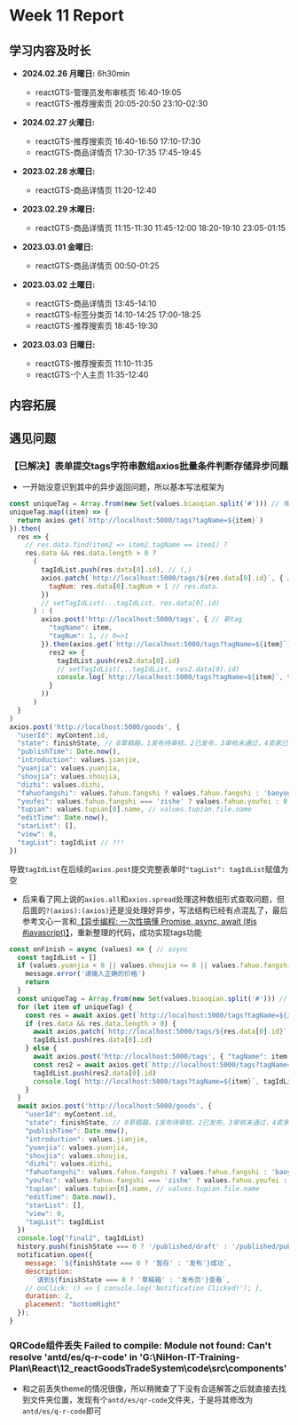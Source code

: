 # Week 11 Report

## 学习内容及时长

* **2024.02.26 月曜日:** 6h30min
  * reactGTS-管理员发布审核页 16:40-19:05
  * reactGTS-推荐搜索页 20:05-20:50 23:10-02:30

* **2024.02.27 火曜日:** 
  * reactGTS-推荐搜索页 16:40-16:50 17:10-17:30
  * reactGTS-商品详情页 17:30-17:35 17:45-19:45

* **2023.02.28 水曜日:** 
  * reactGTS-商品详情页 11:20-12:40

* **2023.02.29 木曜日:** 
  * reactGTS-商品详情页 11:15-11:30 11:45-12:00 18:20-19:10 23:05-01:15

* **2023.03.01 金曜日:** 
  * reactGTS-商品详情页 00:50-01:25

* **2023.03.02 土曜日:** 
  * reactGTS-商品详情页 13:45-14:10
  * reactGTS-标签分类页 14:10-14:25 17:00-18:25
  * reactGTS-推荐搜索页 18:45-19:30

* **2023.03.03 日曜日:** 
  * reactGTS-推荐搜索页 11:10-11:35
  * reactGTS-个人主页 11:35-12:40

## 内容拓展


## 遇见问题
### 【已解决】表单提交tags字符串数组axios批量条件判断存储异步问题
* 一开始没意识到其中的异步返回问题，所以基本写法框架为
```JavaScript
const uniqueTag = Array.from(new Set(values.biaoqian.split('#'))) // 唯一化tagSet
uniqueTag.map((item) => {
  return axios.get(`http://localhost:5000/tags?tagName=${item}`)
}).then(
  res => {
    // res.data.find(item2 => item2.tagName == item1) ?
    res.data && res.data.length > 0 ?
      (
        tagIdList.push(res.data[0].id), // (,)
        axios.patch(`http://localhost:5000/tags/${res.data[0].id}`, { // /num
          tagNum: res.data[0].tagNum + 1 // res.data.
        })
        // setTagIdList(...tagIdList, res.data[0].id)
      ) : (
        axios.post('http://localhost:5000/tags', { // 新tag
          "tagName": item,
          "tagNum": 1, // 0=>1
        }).then(axios.get(`http://localhost:5000/tags?tagName=${item}`).then(
          res2 => {
            tagIdList.push(res2.data[0].id)
            // setTagIdList(...tagIdList, res2.data[0].id)
            console.log(`http://localhost:5000/tags?tagName=${item}`, tagIdList, res2.data[0].id)
          }
        ))
      )
  }
)
axios.post('http://localhost:5000/goods', {
  "userId": myContent.id,
  "state": finishState, // 0草稿箱，1发布待审核，2已发布，3审核未通过，4卖家已下架
  "publishTime": Date.now(),
  "introduction": values.jianjie,
  "yuanjia": values.yuanjia,
  "shoujia": values.shoujia,
  "dizhi": values.dizhi,
  "fahuofangshi": values.fahuo.fangshi ? values.fahuo.fangshi : 'baoyou',
  "youfei": values.fahuo.fangshi === 'zishe' ? values.fahuo.youfei : 0,
  "tupian": values.tupian[0].name, // values.tupian.file.name
  "editTime": Date.now(),
  "starList": [],
  "view": 0,
  "tagList": tagIdList // !!!
})
```
导致`tagIdList`在后续的`axios.post`提交完整表单时`"tagList": tagIdList`赋值为空
* 后来看了网上说的`axios.all`和`axios.spread`处理这种数组形式查取问题，但后面的`?(axios):(axios)`还是没处理好异步，写法结构已经有点混乱了，最后参考文心一言和[【异步编程: 一次性搞懂 Promise, async, await (#js #javascript)】](https://www.bilibili.com/video/BV1WP4y187Tu/?share_source=copy_web&vd_source=c0cb9c53309c08e9e2bab915aff47d4f)，重新整理的代码，成功实现tags功能
```JavaScript
const onFinish = async (values) => { // async
  const tagIdList = []
  if (values.yuanjia < 0 || values.shoujia <= 0 || values.fahuo.fangshi === "zishe" && values.fahuo.youfei <= 0) {
    message.error('请输入正确的价格')
    return
  }
  const uniqueTag = Array.from(new Set(values.biaoqian.split('#'))) // 唯一化tagSet
  for (let item of uniqueTag) {
    const res = await axios.get(`http://localhost:5000/tags?tagName=${item}`)
    if (res.data && res.data.length > 0) {
      await axios.patch(`http://localhost:5000/tags/${res.data[0].id}`, { tagNum: res.data[0].tagNum + 1 })  // /num // res.data.
      tagIdList.push(res.data[0].id)
    } else {
      await axios.post('http://localhost:5000/tags', { "tagName": item, "tagNum": 1, }) // 新tag // 0=>1
      const res2 = await axios.get(`http://localhost:5000/tags?tagName=${item}`)
      tagIdList.push(res2.data[0].id)
      console.log(`http://localhost:5000/tags?tagName=${item}`, tagIdList, res2.data[0].id)
    }
  }
  await axios.post('http://localhost:5000/goods', {
    "userId": myContent.id,
    "state": finishState, // 0草稿箱，1发布待审核，2已发布，3审核未通过，4卖家已下架
    "publishTime": Date.now(),
    "introduction": values.jianjie,
    "yuanjia": values.yuanjia,
    "shoujia": values.shoujia,
    "dizhi": values.dizhi,
    "fahuofangshi": values.fahuo.fangshi ? values.fahuo.fangshi : 'baoyou',
    "youfei": values.fahuo.fangshi === 'zishe' ? values.fahuo.youfei : 0,
    "tupian": values.tupian[0].name, // values.tupian.file.name
    "editTime": Date.now(),
    "starList": [],
    "view": 0,
    "tagList": tagIdList
  })
  console.log("final2", tagIdList)
  history.push(finishState === 0 ? '/published/draft' : '/published/publishing')
  notification.open({
    message: `${finishState === 0 ? '暂存' : '发布'}成功`,
    description:
      `请到${finishState === 0 ? '草稿箱' : '发布页'}查看`,
    // onClick: () => { console.log('Notification Clicked!'); },
    duration: 2,
    placement: "bottomRight"
  });
}
```
### QRCode组件丢失 Failed to compile: Module not found: Can't resolve 'antd/es/q-r-code' in 'G:\NiHon-IT-Training-Plan\React\12_reactGoodsTradeSystem\code\src\components'
* 和之前丢失theme的情况很像，所以稍微查了下没有合适解答之后就直接去找到文件夹位置，发现有个`antd/es/qr-code`文件夹，于是将其修改为`antd/es/q-r-code`即可